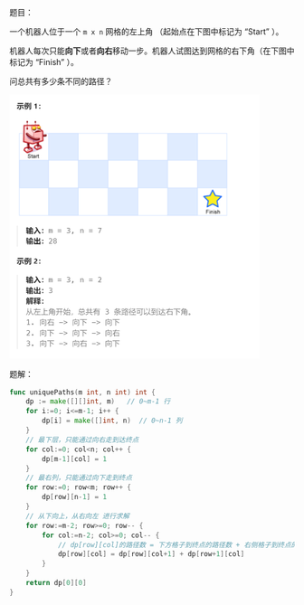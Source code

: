 题目：

一个机器人位于一个 `m x n` 网格的左上角 （起始点在下图中标记为 “Start” ）。

机器人每次只能**向下**或者**向右**移动一步。机器人试图达到网格的右下角（在下图中标记为 “Finish” ）。

问总共有多少条不同的路径？

<img src="62.不同路径.assets/image-20231014140006849.png" alt="image-20231014140006849" style="zoom:50%;" />

题解：

```go
func uniquePaths(m int, n int) int {
    dp := make([][]int, m)   // 0~m-1 行
    for i:=0; i<=m-1; i++ {
        dp[i] = make([]int, n)  // 0~n-1 列
    }
    // 最下层，只能通过向右走到达终点
    for col:=0; col<n; col++ {
        dp[m-1][col] = 1
    }
    // 最右列，只能通过向下走到终点
    for row:=0; row<m; row++ {
        dp[row][n-1] = 1
    }
    // 从下向上，从右向左 进行求解
    for row:=m-2; row>=0; row-- {
        for col:=n-2; col>=0; col-- {
            // dp[row][col]的路径数 = 下方格子到终点的路径数 + 右侧格子到终点的路径数
            dp[row][col] = dp[row][col+1] + dp[row+1][col]
        }
    }
    return dp[0][0]
}
```

